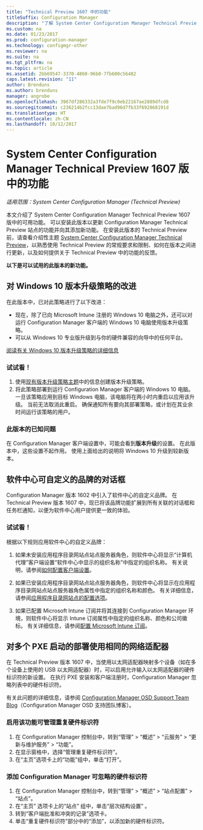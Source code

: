 ```yaml
---
title: "Technical Preview 1607 中的功能"
titleSuffix: Configuration Manager
description: "了解 System Center Configuration Manager Technical Preview 1607 版中的可用功能。"
ms.custom: na
ms.date: 01/23/2017
ms.prod: configuration-manager
ms.technology: configmgr-other
ms.reviewer: na
ms.suite: na
ms.tgt_pltfrm: na
ms.topic: article
ms.assetid: 2bb69547-3370-4860-96b0-7fb600c56482
caps.latest.revision: "11"
author: Brenduns
ms.author: brenduns
manager: angrobe
ms.openlocfilehash: 3967df286332a3fde7f9c0eb22167ae2889dfcd8
ms.sourcegitcommit: c236214b2fcc13dae7bad96d7fb33f692868191d
ms.translationtype: HT
ms.contentlocale: zh-CN
ms.lasthandoff: 10/12/2017
---
```

# <a name="capabilities-in-technical-preview-1607-for-system-center-configuration-manager"></a>System Center Configuration Manager Technical Preview 1607 版中的功能

*适用范围：System Center Configuration Manager (Technical Preview)*

本文介绍了 System Center Configuration Manager Technical Preview 1607 版中的可用功能。 可以安装此版本以更新 Configuration Manager Technical Preview 站点的功能并向其添加新功能。      在安装此版本的 Technical Preview 前，请查看介绍性主题 [System Center Configuration Manager Technical Preview](../../core/get-started/technical-preview.md)，以熟悉使用 Technical Preview 的常规要求和限制、如何在版本之间进行更新，以及如何提供关于 Technical Preview 中的功能的反馈。    


**以下是可以试用的此版本的新功能。**  

## <a name="dmp_edition"></a>对 Windows 10 版本升级策略的改进

在此版本中，已对此策略进行了以下改进：

* 现在，除了已向 Microsoft Intune 注册的 Windows 10 电脑之外，还可以对运行 Configuration Manager 客户端的 Windows 10 电脑使用版本升级策略。
* 可以从 Windows 10 专业版升级到与你的硬件兼容的向导中的任何平台。

[阅读有关 Windows 10 版本升级策略的详细信息](/sccm/compliance/deploy-use/upgrade-windows-version)

### <a name="try-it-out"></a>试试看！

1. 使用[现有版本升级策略主题](/sccm/compliance/deploy-use/upgrade-windows-version)中的信息创建版本升级策略。
2. 将此策略部署到运行 Configuration Manager 客户端的 Windows 10 电脑。
一旦该策略应用到目标 Windows 电脑，该电脑将在两小时内重启以应用该升级。 当前无法取消此重启。 确保通知所有要向其部署策略，或计划在其业余时间运行该策略的用户。

### <a name="known-issue-with-this-release"></a>此版本的已知问题
在 Configuration Manager 客户端设置中，可能会看到**版本升级**的设置。 在此版本中，这些设置不起作用。 使用上面给出的说明将 Windows 10 升级到较新版本。

## <a name="customizable-branding-for-software-center-dialogs"></a>软件中心可自定义的品牌的对话框

Configuration Manager 版本 1602 中引入了软件中心的自定义品牌。 在 Technical Preview 版本 1607 中，现已将该品牌功能扩展到所有关联的对话框和任务栏通知，以便为软件中心用户提供更一致的体验。

### <a name="try-it-out"></a>试试看！

根据以下规则应用软件中心的自定义品牌：

1. 如果未安装应用程序目录网站点站点服务器角色，则软件中心将显示“计算机代理”客户端设置“软件中心中显示的组织名称”中指定的组织名称。 有关说明，请参阅[如何配置客户端设置](../../core/clients/deploy/configure-client-settings.md)。

2. 如果已安装应用程序目录网站点站点服务器角色，则软件中心将显示在应用程序目录网站点站点服务器角色属性中指定的组织名称和颜色。 有关详细信息，请参阅[应用程序目录网站点的配置选项](../../core/servers/deploy/configure/configuration-options-for-site-system-roles.md#BKMK_ApplicationCatalog_Website)。

3. 如果已配置 Microsoft Intune 订阅并将其连接到 Configuration Manager 环境，则软件中心将显示 Intune 订阅属性中指定的组织名称、颜色和公司徽标。 有关详细信息，请参阅[配置 Microsoft Intune 订阅](/mdm/deploy-use/configure-intune-subscription)。

## <a name="use-the-same-network-adapter-for-multiple-pxe-initiated-deployments"></a>对多个 PXE 启动的部署使用相同的网络适配器
在 Technical Preview 版本 1607 中，当使用以太网适配器映射多个设备（如在多个设备上使用的 USB 以太网适配器）时，可以启用允许输入以太网适配器的硬件标识符的新设置。 在执行 PXE 安装和客户端注册时，Configuration Manager 忽略列表中的硬件标识符。

有关此问题的详细信息，请参阅 [Configuration Manager OSD Support Team Blog](https://blogs.technet.microsoft.com/system_center_configuration_manager_operating_system_deployment_support_blog/2015/08/27/reusing-the-same-nic-for-multiple-pxe-initiated-deployments-in-system-center-configuration-manger-osd/)（Configuration Manager OSD 支持团队博客）。  

### <a name="enable-the-feature-to-manage-duplicate-hardware-identifiers"></a>启用该功能可管理重复硬件标识符  
1. 在 Configuration Manager 控制台中，转到“管理” > “概述” > “云服务” > “更新与维护服务” > “功能”。
2. 在显示窗格中，选择“管理重复硬件标识符”。
3. 在“主页”选项卡上的“功能”组中，单击“打开”。

### <a name="add-hardware-identifiers-for-configuration-manager-to-ignore"></a>添加 Configuration Manager 可忽略的硬件标识符  
1. 在 Configuration Manager 控制台中，转到“管理” > “概述” > “站点配置” > “站点”。
2. 在“主页”  选项卡上的“站点”  组中，单击“层次结构设置” 。
3. 转到“客户端批准和冲突的记录”选项卡。
4. 单击“重复硬件标识符”部分中的“添加”，以添加新的硬件标识符。
